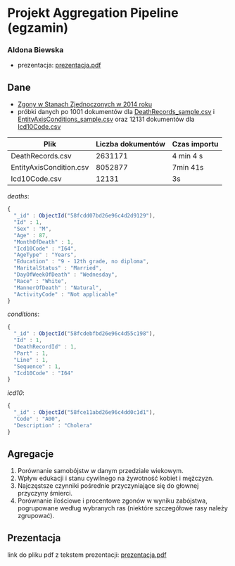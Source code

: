 # Projekt Aggregation Pipeline (egzamin)

### Aldona Biewska
* prezentacja: [prezentacja.pdf](https://github.com/abie115/nosql-exam/blob/master/pdf/prezentacja.pdf)
## Dane

* [Zgony w Stanach Zjednoczonych w 2014 roku](https://www.kaggle.com/cdc/mortality)
* próbki danych po 1001 dokumentów dla [DeathRecords_sample.csv](https://github.com/abie115/nosql-exam/blob/master/sample/DeathRecords_sample.csv) i [EntityAxisConditions_sample.csv](https://github.com/abie115/nosql-exam/blob/master/sample/EntityAxisConditions_sample.csv) oraz 12131 dokumentów dla [Icd10Code.csv](https://github.com/abie115/nosql-exam/blob/master/sample/Icd10Code.csv)

| Plik                    | Liczba dokumentów | Czas importu | 
|-------------------------|-------------------|--------------| 
| DeathRecords.csv        | 2631171           | 4 min 4 s    | 
| EntityAxisCondition.csv | 8052877           | 7min 41s     | 
| Icd10Code.csv           | 12131             | 3s           | 

_deaths_:
```js
{                                                                
  "_id" : ObjectId("58fcdd07bd26e96c4d2d9129"),            
  "Id" : 1,                                                
  "Sex" : "M",                                             
  "Age" : 87,                                              
  "MonthOfDeath" : 1,                                      
  "Icd10Code" : "I64",                                     
  "AgeType" : "Years",                                     
  "Education" : "9 - 12th grade, no diploma",              
  "MaritalStatus" : "Married",                             
  "DayOfWeekOfDeath" : "Wednesday",                        
  "Race" : "White",                                        
  "MannerOfDeath" : "Natural",  
  "ActivityCode" : "Not applicable"                        
}                                                                
```
_conditions_:
```js
{                                                                
  "_id" : ObjectId("58fcdebfbd26e96c4d55c198"),            
  "Id" : 1,                                                
  "DeathRecordId" : 1,                                     
  "Part" : 1,                                              
  "Line" : 1,                                              
  "Sequence" : 1,                                          
  "Icd10Code" : "I64"                                      
}                                                                
```
_icd10_:
```js
{
  "_id" : ObjectId("58fce11abd26e96c4dd0c1d1"),
  "Code" : "A00",
  "Description" : "Cholera"
}
```

## Agregacje

1. Porównanie samobójstw w danym przedziale wiekowym.
2. Wpływ edukacji i stanu cywilnego na żywotność kobiet i mężczyzn.
3. Najczęstsze czynniki pośrednie przyczyniające się do głownej przyczyny śmierci.
4. Porównanie ilościowe i procentowe zgonów w wyniku zabójstwa, pogrupowane według wybranych ras (niektóre szczegółowe rasy należy zgrupować).


## Prezentacja

link do pliku pdf z tekstem prezentacji: [prezentacja.pdf](https://github.com/abie115/nosql-exam/blob/master/pdf/prezentacja.pdf)
